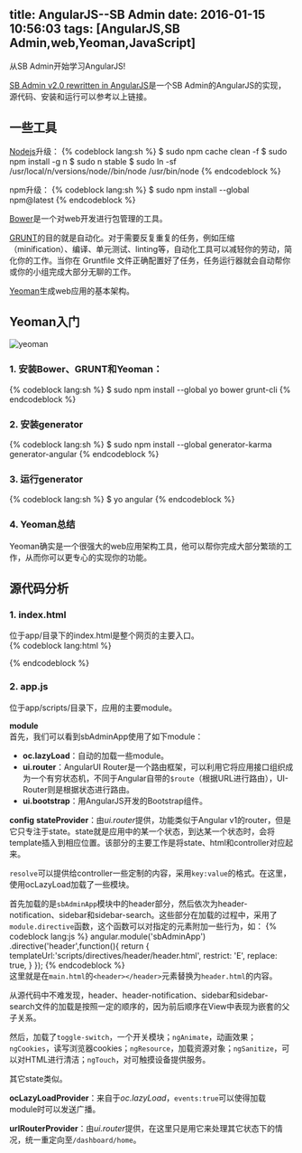 title: AngularJS--SB Admin
date: 2016-01-15 10:56:03
tags: [AngularJS,SB Admin,web,Yeoman,JavaScript]
---
从SB Admin开始学习AngularJS!

[SB Admin v2.0 rewritten in AngularJS](https://github.com/start-angular/sb-admin-angular)是一个SB Admin的AngularJS的实现，源代码、安装和运行可以参考以上链接。

## 一些工具  

[Nodejs](https://nodejs.org)升级：
{% codeblock lang:sh %}
$ sudo npm cache clean -f
$ sudo npm install -g n
$ sudo n stable
$ sudo ln -sf /usr/local/n/versions/node/<VERSION>/bin/node /usr/bin/node
{% endcodeblock %}

npm升级：
{% codeblock lang:sh %}
$ sudo npm install --global npm@latest
{% endcodeblock %}  

[Bower](http://bower.io/)是一个对web开发进行包管理的工具。  

[GRUNT](http://www.gruntjs.net/)的目的就是自动化。对于需要反复重复的任务，例如压缩（minification）、编译、单元测试、linting等，自动化工具可以减轻你的劳动，简化你的工作。当你在 Gruntfile 文件正确配置好了任务，任务运行器就会自动帮你或你的小组完成大部分无聊的工作。  

[Yeoman](http://yeoman.io/)生成web应用的基本架构。
<!--more-->

## Yeoman入门
![yeoman](http://7xky03.com1.z0.glb.clouddn.com/yeoman.png)  
### 1. 安装Bower、GRUNT和Yeoman：  
{% codeblock lang:sh %}
$ sudo npm install --global yo bower grunt-cli
{% endcodeblock %}

### 2. 安装generator
{% codeblock lang:sh %}
$ sudo npm install --global generator-karma generator-angular
{% endcodeblock %}  

### 3. 运行generator
{% codeblock lang:sh %}
$ yo angular
{% endcodeblock %}

### 4. Yeoman总结
Yeoman确实是一个很强大的web应用架构工具，他可以帮你完成大部分繁琐的工作，从而你可以更专心的实现你的功能。

## 源代码分析
### 1. index.html
位于app/目录下的index.html是整个网页的主要入口。  
{% codeblock lang:html %}
    <div ng-app="sbAdminApp">
        <div ui-view></div>
    </div>
{% endcodeblock %}

### 2. app.js
位于app/scripts/目录下，应用的主要module。  

**module**  
首先，我们可以看到sbAdminApp使用了如下module：  
- **oc.lazyLoad**：自动的加载一些module。
- **ui.router**：AngularUI Router是一个路由框架，可以利用它将应用接口组织成为一个有穷状态机，不同于Angular自带的`$route`（根据URL进行路由），UI-Router则是根据状态进行路由。  
- **ui.bootstrap**：用AngularJS开发的Bootstrap组件。  

**config**
**stateProvider**：由*ui.router*提供，功能类似于Angular v1的router，但是它只专注于state。state就是应用中的某一个状态，到达某一个状态时，会将template插入到相应位置。该部分的主要工作是将state、html和controller对应起来。

`resolve`可以提供给controller一些定制的内容，采用`key:value`的格式。在这里，使用ocLazyLoad加载了一些模块。

首先加载的是`sbAdminApp`模块中的header部分，然后依次为header-notification、sidebar和sidebar-search。这些部分在加载的过程中，采用了`module.directive`函数，这个函数可以对指定的元素附加一些行为，如：
{% codeblock lang:js %}
angular.module('sbAdminApp')
.directive('header',function(){
	return {
			templateUrl:'scripts/directives/header/header.html',
			restrict: 'E',
			replace: true,
		}
});
{% endcodeblock %}  
这里就是在`main.html`的`<header></header>`元素替换为`header.html`的内容。  

从源代码中不难发现，header、header-notification、sidebar和sidebar-search文件的加载是按照一定的顺序的，因为前后顺序在View中表现为嵌套的父子关系。

然后，加载了`toggle-switch`，一个开关模块；`ngAnimate`，动画效果；`ngCookies`，读写浏览器cookies；`ngResource`，加载资源对象；`ngSanitize`，可以对HTML进行清洁；`ngTouch`，对可触摸设备提供服务。

其它state类似。

**ocLazyLoadProvider**：来自于*oc.lazyLoad*，`events:true`可以使得加载module时可以发送广播。  

 **urlRouterProvider**：由*ui.router*提供，在这里只是用它来处理其它状态下的情况，统一重定向至`/dashboard/home`。

